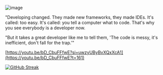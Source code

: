 ![image](https://github.com/marouaneaitelhaj/marouaneaitelhaj/assets/112936725/eee979c8-d47d-4a3c-9b2f-c63329d76134)


"Developing changed. They made new frameworks, they made IDEs. It's called: too easy. It's called: you tell a computer what to code. That's why you see everybody is a developer now.

"But it takes a great developer like me to tell them, 'The code is messy, it's inefficient, don't fall for the trap.'"

[https://youtu.be/bD_CbuFFfwE?si=uwzyUByBvXQxXcA1](https://youtu.be/bD_CbuFFfwE?t=161)


[![GitHub Streak](https://streak-stats.demolab.com/?user=marouaneaitelhaj)](https://git.io/streak-stats)
